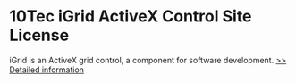 # 10Tec iGrid ActiveX Control Site License
iGrid is an ActiveX grid control, a component for software development.
[>> Detailed information](https://secure.shareit.com/shareit/product.html?productid=300627418&affiliateid=200057808)
